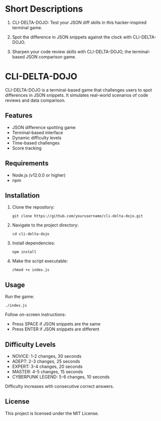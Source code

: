 # Short Descriptions

1. CLI-DELTA-DOJO: Test your JSON diff skills in this hacker-inspired terminal game.

2. Spot the difference in JSON snippets against the clock with CLI-DELTA-DOJO.

3. Sharpen your code review skills with CLI-DELTA-DOJO, the terminal-based JSON comparison game.

# CLI-DELTA-DOJO

CLI-DELTA-DOJO is a terminal-based game that challenges users to spot differences in JSON snippets. It simulates real-world scenarios of code reviews and data comparison.

## Features

- JSON difference spotting game
- Terminal-based interface
- Dynamic difficulty levels
- Time-based challenges
- Score tracking

## Requirements

- Node.js (v12.0.0 or higher)
- npm

## Installation

1. Clone the repository:
   ```
   git clone https://github.com/yourusername/cli-delta-dojo.git
   ```

2. Navigate to the project directory:
   ```
   cd cli-delta-dojo
   ```

3. Install dependencies:
   ```
   npm install
   ```

4. Make the script executable:
   ```
   chmod +x index.js
   ```

## Usage

Run the game:
```
./index.js
```

Follow on-screen instructions:
- Press SPACE if JSON snippets are the same
- Press ENTER if JSON snippets are different

## Difficulty Levels

- NOVICE: 1-2 changes, 30 seconds
- ADEPT: 2-3 changes, 25 seconds
- EXPERT: 3-4 changes, 20 seconds
- MASTER: 4-5 changes, 15 seconds
- CYBERPUNK LEGEND: 5-6 changes, 10 seconds

Difficulty increases with consecutive correct answers.

## License

This project is licensed under the MIT License.